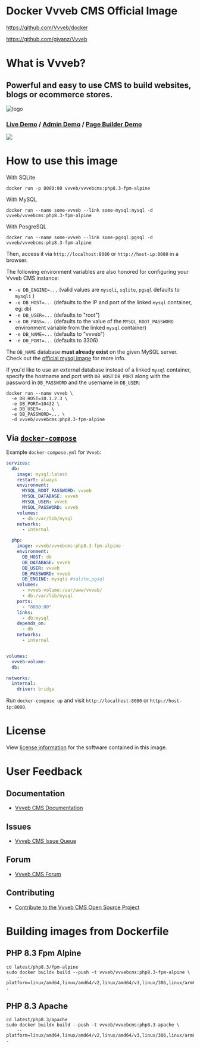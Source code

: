 # Docker Vvveb CMS Official Image

https://github.com/Vvveb/docker

https://github.com/givanz/Vvveb

# What is Vvveb?

## Powerful and easy to use CMS to build websites, blogs or ecommerce stores.

![logo](https://www.vvveb.com/admin/default/img/logom.png)

### [Live Demo](https://demo.vvveb.com) / [Admin Demo](https://demo.vvveb.com/admin) / [Page Builder Demo](https://demo.vvveb.com/admin/?module=/editor/editor&template=index.html&url=/)

[![](https://www.vvveb.com/img/dark-theme.png)](https://www.vvveb.com/img/dark-theme.png)

# How to use this image

With SQLite

```console
docker run -p 8080:80 vvveb/vvvebcms:php8.3-fpm-alpine
```
With MySQL

```console
docker run --name some-vvveb --link some-mysql:mysql -d vvveb/vvvebcms:php8.3-fpm-alpine
```

With PosgreSQL

```console
docker run --name some-vvveb --link some-pgsql:pgsql -d vvveb/vvvebcms:php8.3-fpm-alpine
```

Then, access it via `http://localhost:8080` or `http://host-ip:8080` in a browser.

The following environment variables are also honored for configuring your Vvveb CMS instance:

- `-e DB_ENGINE=...` (valid values are `mysqli`, `sqlite`, `pgsql` defaults to `mysqli` )
- `-e DB_HOST=...` (defaults to the IP and port of the linked `mysql` container, eg: `db`)
- `-e DB_USER=...` (defaults to "root")
- `-e DB_PASS=...` (defaults to the value of the `MYSQL_ROOT_PASSWORD` environment variable from the linked `mysql` container)
- `-e DB_NAME=...` (defaults to "vvveb")
- `-e DB_PORT=...` (defaults to 3306)

The `DB_NAME` database **must already exist** on the given MySQL server. Check out the [official mysql image](https://hub.docker.com/_/mysql/) for more info.

If you'd like to use an external database instead of a linked `mysql` container, specify the hostname and port with `DB_HOST`:`DB_PORT` along with the password in `DB_PASSWORD` and the username in `DB_USER`:

```console
docker run --name vvveb \
  -e DB_HOST=10.1.2.3 \
  -e DB_PORT=10432 \
  -e DB_USER=... \
  -e DB_PASSWORD=... \
  -d vvveb/vvvebcms:php8.3-fpm-alpine
```

## Via [`docker-compose`](https://github.com/docker/compose)

Example `docker-compose.yml` for `Vvveb`:

```yaml
services:
  db:
    image: mysql:latest
    restart: always
    environment:
      MYSQL_ROOT_PASSWORD: vvveb
      MYSQL_DATABASE: vvveb
      MYSQL_USER: vvveb
      MYSQL_PASSWORD: vvveb
    volumes:
      - db:/var/lib/mysql
    networks:
      - internal

  php:
    image: vvveb/vvvebcms:php8.3-fpm-alpine
    environment:
      DB_HOST: db
      DB_DATABASE: vvveb
      DB_USER: vvveb
      DB_PASSWORD: vvveb
      DB_ENGINE: mysqli #sqlite,pgsql
    volumes:
      - vvveb-volume:/var/www/vvveb/
      - db:/var/lib/mysql
    ports:
      - "8080:80"
    links:
      - db:mysql
    depends_on:
      - db
    networks:
      - internal


volumes:
  vvveb-volume:
  db:

networks:
  internal:
    driver: bridge
```

Run `docker-compose up` and visit `http://localhost:8080` or `http://host-ip:8080`.

# License

View [license information](https://github.com/givanz/Vvveb?tab=AGPL-3.0-1-ov-file#readme) for the software contained in this image.

# User Feedback

## Documentation
- [Vvveb CMS Documentation](https://docs.vvveb.com/)

## Issues
- [Vvveb CMS Issue Queue](https://github.com/givanz/Vvveb/issues)

## Forum
- [Vvveb CMS Forum](https://github.com/givanz/Vvveb/discussions)

## Contributing
- [Contribute to the Vvveb CMS Open Source Project](http://www.vvveb.com/page/contribute)

# Building images from Dockerfile

## PHP 8.3 Fpm Alpine

```console
cd latest/php8.3/fpm-alpine
sudo docker buildx build --push -t vvveb/vvvebcms:php8.3-fpm-alpine \
	--platform=linux/amd64,linux/amd64/v2,linux/amd64/v3,linux/386,linux/arm64,linux/arm/v8,linux/arm/v7,linux/arm/v6 .
```
## PHP 8.3 Apache

```console
cd latest/php8.3/apache
sudo docker buildx build --push -t vvveb/vvvebcms:php8.3-apache \
	--platform=linux/amd64,linux/amd64/v2,linux/amd64/v3,linux/386,linux/arm64,linux/arm/v8,linux/arm/v7,linux/arm/v6 .
```

